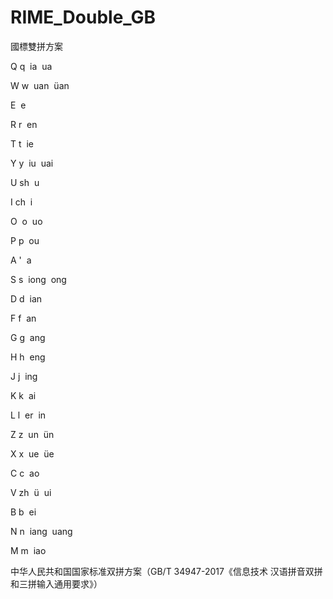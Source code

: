 # RIME_Double_GB
國標雙拼方案

Q q
​ ia
​ ua	

W w
​ uan
​ üan	

E
​ e	

R r
​ en	

T t
​ ie	

Y y
​ iu
​ uai	

U sh
​ u	

I ch
​ i	

O
​ o
​ uo	

P p
​ ou

A '
​ a	

S s
​ iong
​ ong	

D d
​ ian	

F f
​ an	

G g
​ ang	

H h
​ eng	

J j
​ ing	

K k
​ ai	

L l
​ er
​ in	

Z z
​ un
​ ün	

X x
​ ue
​ üe	

C c
​ ao	

V zh
​ ü
​ ui	

B b
​ ei	

N n
​ iang
​ uang	

M m
​ iao	

中华人民共和国国家标准双拼方案（GB/T 34947-2017《信息技术 汉语拼音双拼和三拼输入通用要求》）
